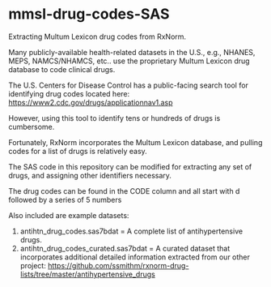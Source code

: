 # mmsl-drug-codes-SAS
 Extracting Multum Lexicon drug codes from RxNorm.

 Many publicly-available health-related datasets in the U.S., e.g., NHANES, MEPS, NAMCS/NHAMCS, etc.. use the proprietary Multum Lexicon drug database to code clinical drugs.

 The U.S. Centers for Disease Control has a public-facing search tool for identifying drug codes located here: https://www2.cdc.gov/drugs/applicationnav1.asp

 However, using this tool to identify tens or hundreds of drugs is cumbersome.

 Fortunately, RxNorm incorporates the Multum Lexicon database, and pulling codes for a list of drugs is relatively easy.

 The SAS code in this repository can be modified for extracting any set of drugs, and assigning other identifiers necessary.

 The drug codes can be found in the CODE column and all start with d followed by a series of 5 numbers

 Also included are example datasets:
 1. antihtn_drug_codes.sas7bdat = A complete list of antihypertensive drugs.
 2. antihtn_drug_codes_curated.sas7bdat = A curated dataset that incorporates additional detailed information extracted from our other project: https://github.com/ssmithm/rxnorm-drug-lists/tree/master/antihypertensive_drugs  
